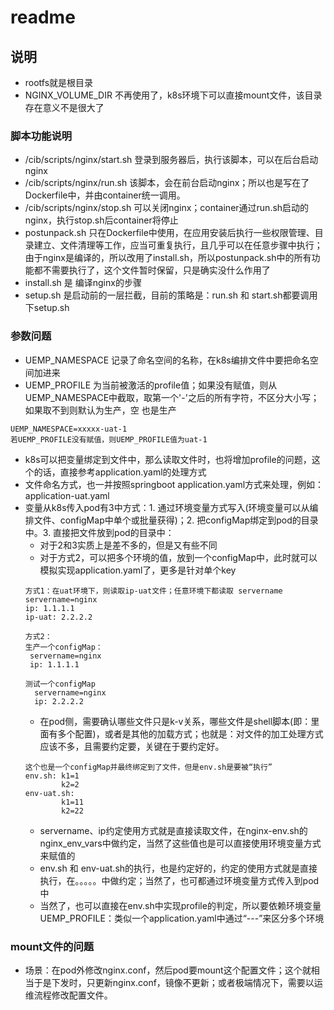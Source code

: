 # readme #

## 说明 ##
- rootfs就是根目录
- NGINX_VOLUME_DIR 不再使用了，k8s环境下可以直接mount文件，该目录存在意义不是很大了

### 脚本功能说明  ###
- /cib/scripts/nginx/start.sh 登录到服务器后，执行该脚本，可以在后台启动nginx
- /cib/scripts/nginx/run.sh   该脚本，会在前台启动nginx；所以也是写在了Dockerfile中，并由container统一调用。
- /cib/scripts/nginx/stop.sh  可以关闭nginx；container通过run.sh启动的nginx，执行stop.sh后container将停止
- postunpack.sh 只在Dockerfile中使用，在应用安装后执行一些权限管理、目录建立、文件清理等工作，应当可重复执行，且几乎可以在任意步骤中执行；由于nginx是编译的，所以改用了install.sh，所以postunpack.sh中的所有功能都不需要执行了，这个文件暂时保留，只是确实没什么作用了
- install.sh 是 编译nginx的步骤
- setup.sh 是启动前的一层拦截，目前的策略是：run.sh 和 start.sh都要调用下setup.sh

### 参数问题 ###
- UEMP_NAMESPACE 记录了命名空间的名称，在k8s编排文件中要把命名空间加进来
- UEMP_PROFILE 为当前被激活的profile值；如果没有赋值，则从UEMP_NAMESPACE中截取，取第一个'-'之后的所有字符，不区分大小写；如果取不到则默认为生产，空 也是生产

```
UEMP_NAMESPACE=xxxxx-uat-1
若UEMP_PROFILE没有赋值，则UEMP_PROFILE值为uat-1
```

- k8s可以把变量绑定到文件中，那么读取文件时，也将增加profile的问题，这个的话，直接参考application.yaml的处理方式
- 文件命名方式，也一并按照springboot application.yaml方式来处理，例如： application-uat.yaml
- 变量从k8s传入pod有3中方式：1. 通过环境变量方式写入(环境变量可以从编排文件、configMap中单个或批量获得)；2. 把configMap绑定到pod的目录中。3. 直接把文件放到pod的目录中：
  - 对于2和3实质上是差不多的，但是又有些不同
  - 对于方式2，可以把多个环境的值，放到一个configMap中，此时就可以模拟实现application.yaml了，更多是针对单个key
  ```
  方式1：在uat环境下，则读取ip-uat文件；任意环境下都读取 servername
  servername=nginx
  ip: 1.1.1.1
  ip-uat: 2.2.2.2
  
  方式2：
  生产一个configMap：
   servername=nginx
   ip: 1.1.1.1
  
  测试一个configMap
    servername=nginx
    ip: 2.2.2.2
  ```
  - 在pod侧，需要确认哪些文件只是k-v关系，哪些文件是shell脚本(即：里面有多个配置)，或者是其他的加载方式；也就是：对文件的加工处理方式应该不多，且需要约定要，关键在于要约定好。
  ```
  这个也是一个configMap并最终绑定到了文件，但是env.sh是要被“执行”
  env.sh: k1=1
          k2=2
  env-uat.sh: 
          k1=11
          k2=22
  ```
  - servername、ip约定使用方式就是直接读取文件，在nginx-env.sh的nginx_env_vars中做约定，当然了这些值也是可以直接使用环境变量方式来赋值的
  - env.sh 和 env-uat.sh的执行，也是约定好的，约定的使用方式就是直接执行，在。。。。。中做约定；当然了，也可都通过环境变量方式传入到pod中
  - 当然了，也可以直接在env.sh中实现profile的判定，所以要依赖环境变量UEMP_PROFILE：类似一个application.yaml中通过“---”来区分多个环境

### mount文件的问题 ###
- 场景：在pod外修改nginx.conf，然后pod要mount这个配置文件；这个就相当于是下发时，只更新nginx.conf，镜像不更新；或者极端情况下，需要以运维流程修改配置文件。